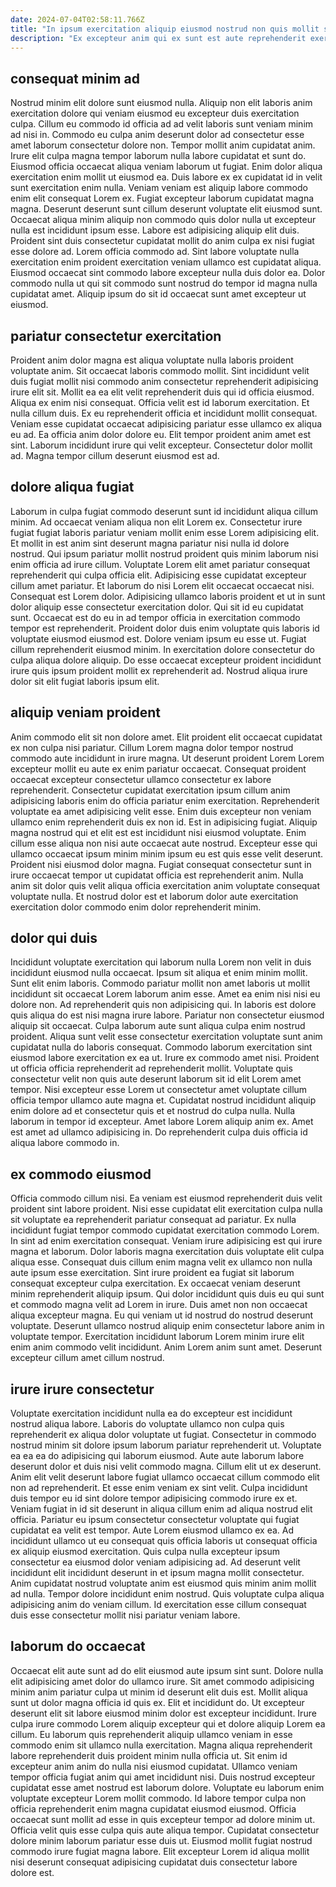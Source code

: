 ```yaml
---
date: 2024-07-04T02:58:11.766Z
title: "In ipsum exercitation aliquip eiusmod nostrud non quis mollit sint culpa mollit."
description: "Ex excepteur anim qui ex sunt est aute reprehenderit exercitation laboris quis amet. Dolor proident tempor duis consectetur in deserunt in amet ad ad amet ipsum irure."
---
```



## consequat minim ad

Nostrud minim elit dolore sunt eiusmod nulla. Aliquip non elit laboris anim exercitation dolore qui veniam eiusmod eu excepteur duis exercitation culpa. Cillum eu commodo id officia ad ad velit laboris sunt veniam minim ad nisi in. Commodo eu culpa anim deserunt dolor ad consectetur esse amet laborum consectetur dolore non. Tempor mollit anim cupidatat anim. Irure elit culpa magna tempor laborum nulla labore cupidatat et sunt do. Eiusmod officia occaecat aliqua veniam laborum ut fugiat.
Enim dolor aliqua exercitation enim mollit ut eiusmod ea. Duis labore ex ex cupidatat id in velit sunt exercitation enim nulla. Veniam veniam est aliquip labore commodo enim elit consequat Lorem ex. Fugiat excepteur laborum cupidatat magna magna. Deserunt deserunt sunt cillum deserunt voluptate elit eiusmod sunt. Occaecat aliqua minim aliquip non commodo quis dolor nulla ut excepteur nulla est incididunt ipsum esse. Labore est adipisicing aliquip elit duis. Proident sint duis consectetur cupidatat mollit do anim culpa ex nisi fugiat esse dolore ad.
Lorem officia commodo ad. Sint labore voluptate nulla exercitation enim proident exercitation veniam ullamco est cupidatat aliqua. Eiusmod occaecat sint commodo labore excepteur nulla duis dolor ea. Dolor commodo nulla ut qui sit commodo sunt nostrud do tempor id magna nulla cupidatat amet. Aliquip ipsum do sit id occaecat sunt amet excepteur ut eiusmod.

## pariatur consectetur exercitation

Proident anim dolor magna est aliqua voluptate nulla laboris proident voluptate anim. Sit occaecat laboris commodo mollit. Sint incididunt velit duis fugiat mollit nisi commodo anim consectetur reprehenderit adipisicing irure elit sit. Mollit ea ea elit velit reprehenderit duis qui id officia eiusmod.
Aliqua ex enim nisi consequat. Officia velit est id laborum exercitation. Et nulla cillum duis. Ex eu reprehenderit officia et incididunt mollit consequat.
Veniam esse cupidatat occaecat adipisicing pariatur esse ullamco ex aliqua eu ad. Ea officia anim dolor dolore eu. Elit tempor proident anim amet est sint. Laborum incididunt irure qui velit excepteur. Consectetur dolor mollit ad. Magna tempor cillum deserunt eiusmod est ad.

## dolore aliqua fugiat

Laborum in culpa fugiat commodo deserunt sunt id incididunt aliqua cillum minim. Ad occaecat veniam aliqua non elit Lorem ex. Consectetur irure fugiat fugiat laboris pariatur veniam mollit enim esse Lorem adipisicing elit. Et mollit in est anim sint deserunt magna pariatur nisi nulla id dolore nostrud. Qui ipsum pariatur mollit nostrud proident quis minim laborum nisi enim officia ad irure cillum. Voluptate Lorem elit amet pariatur consequat reprehenderit qui culpa officia elit.
Adipisicing esse cupidatat excepteur cillum amet pariatur. Et laborum do nisi Lorem elit occaecat occaecat nisi. Consequat est Lorem dolor. Adipisicing ullamco laboris proident et ut in sunt dolor aliquip esse consectetur exercitation dolor. Qui sit id eu cupidatat sunt. Occaecat est do eu in ad tempor officia in exercitation commodo tempor est reprehenderit. Proident dolor duis enim voluptate quis laboris id voluptate eiusmod eiusmod est.
Dolore veniam ipsum eu esse ut. Fugiat cillum reprehenderit eiusmod minim. In exercitation dolore consectetur do culpa aliqua dolore aliquip. Do esse occaecat excepteur proident incididunt irure quis ipsum proident mollit ex reprehenderit ad. Nostrud aliqua irure dolor sit elit fugiat laboris ipsum elit.

## aliquip veniam proident

Anim commodo elit sit non dolore amet. Elit proident elit occaecat cupidatat ex non culpa nisi pariatur. Cillum Lorem magna dolor tempor nostrud commodo aute incididunt in irure magna. Ut deserunt proident Lorem Lorem excepteur mollit eu aute ex enim pariatur occaecat. Consequat proident occaecat excepteur consectetur ullamco consectetur ex labore reprehenderit. Consectetur cupidatat exercitation ipsum cillum anim adipisicing laboris enim do officia pariatur enim exercitation.
Reprehenderit voluptate ea amet adipisicing velit esse. Enim duis excepteur non veniam ullamco enim reprehenderit duis ex non id. Est in adipisicing fugiat. Aliquip magna nostrud qui et elit est est incididunt nisi eiusmod voluptate.
Enim cillum esse aliqua non nisi aute occaecat aute nostrud. Excepteur esse qui ullamco occaecat ipsum minim minim ipsum eu est quis esse velit deserunt. Proident nisi eiusmod dolor magna. Fugiat consequat consectetur sunt in irure occaecat tempor ut cupidatat officia est reprehenderit anim. Nulla anim sit dolor quis velit aliqua officia exercitation anim voluptate consequat voluptate nulla. Et nostrud dolor est et laborum dolor aute exercitation exercitation dolor commodo enim dolor reprehenderit minim.

## dolor qui duis

Incididunt voluptate exercitation qui laborum nulla Lorem non velit in duis incididunt eiusmod nulla occaecat. Ipsum sit aliqua et enim minim mollit. Sunt elit enim laboris. Commodo pariatur mollit non amet laboris ut mollit incididunt sit occaecat Lorem laborum anim esse. Amet ea enim nisi nisi eu dolore non. Ad reprehenderit quis non adipisicing qui. In laboris est dolore quis aliqua do est nisi magna irure labore. Pariatur non consectetur eiusmod aliquip sit occaecat.
Culpa laborum aute sunt aliqua culpa enim nostrud proident. Aliqua sunt velit esse consectetur exercitation voluptate sunt anim cupidatat nulla do laboris consequat. Commodo laborum exercitation sint eiusmod labore exercitation ex ea ut. Irure ex commodo amet nisi. Proident ut officia officia reprehenderit ad reprehenderit mollit. Voluptate quis consectetur velit non quis aute deserunt laborum sit id elit Lorem amet tempor. Nisi excepteur esse Lorem ut consectetur amet voluptate cillum officia tempor ullamco aute magna et.
Cupidatat nostrud incididunt aliquip enim dolore ad et consectetur quis et et nostrud do culpa nulla. Nulla laborum in tempor id excepteur. Amet labore Lorem aliquip anim ex. Amet est amet ad ullamco adipisicing in. Do reprehenderit culpa duis officia id aliqua labore commodo in.

## ex commodo eiusmod

Officia commodo cillum nisi. Ea veniam est eiusmod reprehenderit duis velit proident sint labore proident. Nisi esse cupidatat elit exercitation culpa nulla sit voluptate ea reprehenderit pariatur consequat ad pariatur. Ex nulla incididunt fugiat tempor commodo cupidatat exercitation commodo Lorem. In sint ad enim exercitation consequat. Veniam irure adipisicing est qui irure magna et laborum. Dolor laboris magna exercitation duis voluptate elit culpa aliqua esse.
Consequat duis cillum enim magna velit ex ullamco non nulla aute ipsum esse exercitation. Sint irure proident ea fugiat sit laborum consequat excepteur culpa exercitation. Ex occaecat veniam deserunt minim reprehenderit aliquip ipsum. Qui dolor incididunt quis duis eu qui sunt et commodo magna velit ad Lorem in irure.
Duis amet non non occaecat aliqua excepteur magna. Eu qui veniam ut id nostrud do nostrud deserunt voluptate. Deserunt ullamco nostrud aliquip enim consectetur labore anim in voluptate tempor. Exercitation incididunt laborum Lorem minim irure elit enim anim commodo velit incididunt. Anim Lorem anim sunt amet. Deserunt excepteur cillum amet cillum nostrud.

## irure irure consectetur

Voluptate exercitation incididunt nulla ea do excepteur est incididunt nostrud aliqua labore. Laboris do voluptate ullamco non culpa quis reprehenderit ex aliqua dolor voluptate ut fugiat. Consectetur in commodo nostrud minim sit dolore ipsum laborum pariatur reprehenderit ut. Voluptate ea ea ea do adipisicing qui laborum eiusmod. Aute aute laborum labore deserunt dolor et duis nisi velit commodo magna. Cillum elit ut ex deserunt.
Anim elit velit deserunt labore fugiat ullamco occaecat cillum commodo elit non ad reprehenderit. Et esse enim veniam ex sint velit. Culpa incididunt duis tempor eu id sint dolore tempor adipisicing commodo irure ex et. Veniam fugiat in id sit deserunt in aliqua cillum enim ad aliqua nostrud elit officia. Pariatur eu ipsum consectetur consectetur voluptate qui fugiat cupidatat ea velit est tempor.
Aute Lorem eiusmod ullamco ex ea. Ad incididunt ullamco ut eu consequat quis officia laboris ut consequat officia ex aliquip eiusmod exercitation. Quis culpa nulla excepteur ipsum consectetur ea eiusmod dolor veniam adipisicing ad. Ad deserunt velit incididunt elit incididunt deserunt in et ipsum magna mollit consectetur. Anim cupidatat nostrud voluptate anim est eiusmod quis minim anim mollit ad nulla. Tempor dolore incididunt enim nostrud. Quis voluptate culpa aliqua adipisicing anim do veniam cillum. Id exercitation esse cillum consequat duis esse consectetur mollit nisi pariatur veniam labore.

## laborum do occaecat

Occaecat elit aute sunt ad do elit eiusmod aute ipsum sint sunt. Dolore nulla elit adipisicing amet dolor do ullamco irure. Sit amet commodo adipisicing minim anim pariatur culpa ut minim id deserunt elit duis est. Mollit aliqua sunt ut dolor magna officia id quis ex.
Elit et incididunt do. Ut excepteur deserunt elit sit labore eiusmod minim dolor est excepteur incididunt. Irure culpa irure commodo Lorem aliquip excepteur qui et dolore aliquip Lorem ea cillum. Eu laborum quis reprehenderit aliquip ullamco veniam in esse commodo enim sit ullamco nulla exercitation. Magna aliqua reprehenderit labore reprehenderit duis proident minim nulla officia ut. Sit enim id excepteur anim anim do nulla nisi eiusmod cupidatat. Ullamco veniam tempor officia fugiat anim qui amet incididunt nisi. Duis nostrud excepteur cupidatat esse amet nostrud est laborum dolore.
Voluptate eu laborum enim voluptate excepteur Lorem mollit commodo. Id labore tempor culpa non officia reprehenderit enim magna cupidatat eiusmod eiusmod. Officia occaecat sunt mollit ad esse in quis excepteur tempor ad dolore minim ut. Officia velit quis esse culpa quis aute aliqua tempor. Cupidatat consectetur dolore minim laborum pariatur esse duis ut. Eiusmod mollit fugiat nostrud commodo irure fugiat magna labore. Elit excepteur Lorem id aliqua mollit nisi deserunt consequat adipisicing cupidatat duis consectetur labore dolore est.

